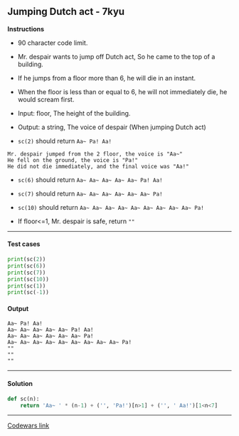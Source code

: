 ## Jumping Dutch act - 7kyu

**Instructions**

- 90 character code limit.

- Mr. despair wants to jump off Dutch act, So he came to the top of a building.

- If he jumps from a floor more than 6, he will die in an instant.

- When the floor is less than or equal to 6, he will not immediately die, he would scream first.

- Input: floor, The height of the building.

- Output: a string, The voice of despair (When jumping Dutch act)

- `sc(2)` should return `Aa~ Pa! Aa!`

```
Mr. despair jumped from the 2 floor, the voice is "Aa~"
He fell on the ground, the voice is "Pa!"
He did not die immediately, and the final voice was "Aa!"
```

- `sc(6)` should return `Aa~ Aa~ Aa~ Aa~ Aa~ Pa! Aa!`

- `sc(7)` should return `Aa~ Aa~ Aa~ Aa~ Aa~ Aa~ Pa!`

- `sc(10)` should return `Aa~ Aa~ Aa~ Aa~ Aa~ Aa~ Aa~ Aa~ Aa~ Pa!`

- If floor<=1, Mr. despair is safe, return `""`

---

#### Test cases

```python
print(sc(2))
print(sc(6))
print(sc(7))
print(sc(10))
print(sc(1))
print(sc(-1))
```

#### Output

```
Aa~ Pa! Aa!
Aa~ Aa~ Aa~ Aa~ Aa~ Pa! Aa!
Aa~ Aa~ Aa~ Aa~ Aa~ Aa~ Pa!
Aa~ Aa~ Aa~ Aa~ Aa~ Aa~ Aa~ Aa~ Aa~ Pa!
""
""
""
```

---

#### Solution

```python
def sc(n):
    return 'Aa~ ' * (n-1) + ('', 'Pa!')[n>1] + ('', ' Aa!')[1<n<7]
```

---

[Codewars link](https://www.codewars.com/kata/570bbf7b6731d44b36001fde)
